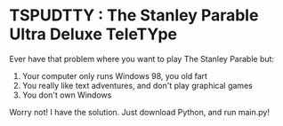 # TSPUDTTY : The Stanley Parable Ultra Deluxe TeleTYpe

Ever have that problem where you want to play The Stanley Parable but:

1. Your computer only runs Windows 98, you old fart
2. You really like text adventures, and don't play graphical games
3. You don't own Windows

Worry not! I have the solution.
Just download Python, and run main.py!

